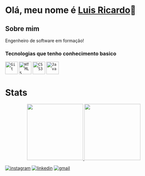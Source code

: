 # Olá, meu nome é [Luis Ricardo](https://seulink.com)👋

## Sobre mim
Engenheiro de software em formação!

### Tecnologias que tenho conhecimento basico
<code><img width="40px" src="https://cdn.jsdelivr.net/gh/devicons/devicon/icons/git/git-original.svg" title = "Git"/></code>
<code><img width="40px" src="https://cdn.jsdelivr.net/gh/devicons/devicon/icons/html5/html5-original-wordmark.svg" title = "HTML5"/></code>
<code><img width="40px" src="https://cdn.jsdelivr.net/gh/devicons/devicon/icons/css3/css3-original-wordmark.svg" title = "CSS3"/></code>
<code><img width="40px" src="https://cdn.jsdelivr.net/gh/devicons/devicon/icons/java/java-plain.svg" title = "Java"/></code>


# Stats
<p align="center">
<a href="https://github.com/luis356">
  <img height="180em" src="https://github-readme-stats-eight-theta.vercel.app/api?username=luis356&show_icons=true&theme=synthwave&include_all_commits=true&count_private=true"/>
  <img height="180em" src="https://github-readme-stats-eight-theta.vercel.app/api/top-langs/?username=luis356&layout=compact&langs_count=8&theme=synthwave&exclude_repo=ProjetoA"/>
</a>
</p>

[![instagram](https://img.shields.io/badge/Instagram-E4405F?style=for-the-badge&logo=instagram&logoColor=white)](#)
[![linkedin](https://img.shields.io/badge/LinkedIn-0077B5?style=for-the-badge&logo=linkedin&logoColor=white)](#)
[![gmail](https://img.shields.io/badge/Gmail-D14836?style=for-the-badge&logo=gmail&logoColor=white)](#)
